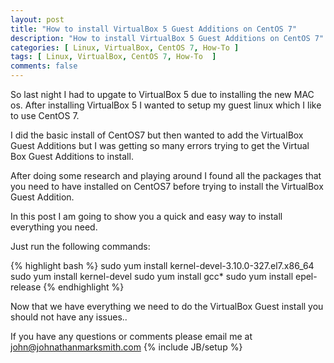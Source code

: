 ```yaml
---
layout: post
title: "How to install VirtualBox 5 Guest Additions on CentOS 7"
description: "How to install VirtualBox 5 Guest Additions on CentOS 7"
categories: [ Linux, VirtualBox, CentOS 7, How-To ]
tags: [ Linux, VirtualBox, CentOS 7, How-To  ]
comments: false 
---
```


So last night I had to upgate to VirtualBox 5 due to installing the new MAC os.  After installing VirtualBox 5 I wanted to setup my guest linux which I like to use CentOS 7. 

I did the basic install of CentOS7 but then wanted to add the VirtualBox Guest Additions but I was getting so many errors trying to get the Virtual Box Guest Additions to install.

After doing some research and playing around I found all the packages that you need to have installed on CentOS7 before trying to install the VirtualBox Guest Addition.

In this post I am going to show you a quick and easy way to install everything you need.

Just run the following commands:

{% highlight bash %}
sudo yum install kernel-devel-3.10.0-327.el7.x86_64
sudo yum install kernel-devel
sudo yum install gcc*
sudo yum install epel-release
{% endhighlight %}


Now that we have everything we need to do the VirtualBox Guest install you should not have any issues..


If you have any questions or comments please email me at <a href="mailto:john@johnathanmarksmith.com">john@johnathanmarksmith.com</a>
{% include JB/setup %}
